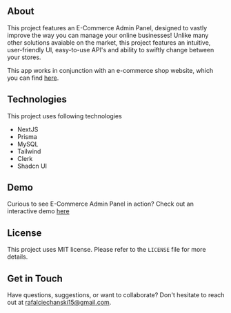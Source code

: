 ## About

This project features an  E-Commerce Admin Panel, designed to vastly improve the way you can manage your online businesses! Unlike many other solutions avaiable on the market, this project features an intuitive, user-friendly UI, easy-to-use API's and ability to swiftly change between your stores.

This app works in conjunction with an e-commerce shop website, which you can find [here](https://github.com/Sdfeagt/E-commerce-shop-page).

## Technologies

This project uses following technologies
* NextJS
* Prisma
* MySQL
* Tailwind
* Clerk
* Shadcn UI

## Demo

Curious to see E-Commerce Admin Panel in action? Check out an interactive demo <a href="e-commerce-admin-page.vercel.app" target="_blank">here</a>

## License

This project uses MIT license. Please refer to the `LICENSE` file for more details.

## Get in Touch

Have questions, suggestions, or want to collaborate? Don't hesitate to reach out at rafalciechanski15@gmail.com. 
